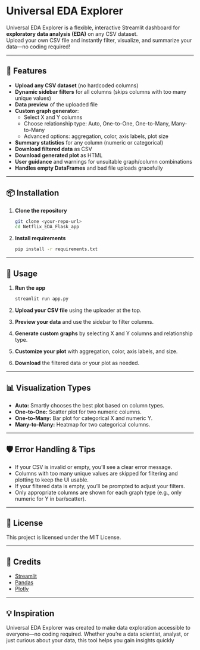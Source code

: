 # Universal EDA Explorer

Universal EDA Explorer is a flexible, interactive Streamlit dashboard for **exploratory data analysis (EDA)** on any CSV dataset.  
Upload your own CSV file and instantly filter, visualize, and summarize your data—no coding required!

---

## 🚀 Features

- **Upload any CSV dataset** (no hardcoded columns)
- **Dynamic sidebar filters** for all columns (skips columns with too many unique values)
- **Data preview** of the uploaded file
- **Custom graph generator**:  
  - Select X and Y columns  
  - Choose relationship type: Auto, One-to-One, One-to-Many, Many-to-Many  
  - Advanced options: aggregation, color, axis labels, plot size
- **Summary statistics** for any column (numeric or categorical)
- **Download filtered data** as CSV
- **Download generated plot** as HTML
- **User guidance** and warnings for unsuitable graph/column combinations
- **Handles empty DataFrames** and bad file uploads gracefully

---

## 📦 Installation

1. **Clone the repository**
    ```bash
    git clone <your-repo-url>
    cd Netflix_EDA_Flask_app
    ```

2. **Install requirements**
    ```bash
    pip install -r requirements.txt
    ```

---

## 🏃 Usage

1. **Run the app**
    ```bash
    streamlit run app.py
    ```

2. **Upload your CSV file** using the uploader at the top.

3. **Preview your data** and use the sidebar to filter columns.

4. **Generate custom graphs** by selecting X and Y columns and relationship type.

5. **Customize your plot** with aggregation, color, axis labels, and size.

6. **Download** the filtered data or your plot as needed.

---

## 📊 Visualization Types

- **Auto:** Smartly chooses the best plot based on column types.
- **One-to-One:** Scatter plot for two numeric columns.
- **One-to-Many:** Bar plot for categorical X and numeric Y.
- **Many-to-Many:** Heatmap for two categorical columns.

---

## 🛡️ Error Handling & Tips

- If your CSV is invalid or empty, you’ll see a clear error message.
- Columns with too many unique values are skipped for filtering and plotting to keep the UI usable.
- If your filtered data is empty, you’ll be prompted to adjust your filters.
- Only appropriate columns are shown for each graph type (e.g., only numeric for Y in bar/scatter).

---

## 📄 License

This project is licensed under the MIT License.

---

## 🙏 Credits

- [Streamlit](https://streamlit.io/)
- [Pandas](https://pandas.pydata.org/)
- [Plotly](https://plotly.com/python/)

---

## 💡 Inspiration

Universal EDA Explorer was created to make data exploration accessible to everyone—no coding required. Whether you’re a data scientist, analyst, or just curious about your data, this tool helps you gain insights quickly